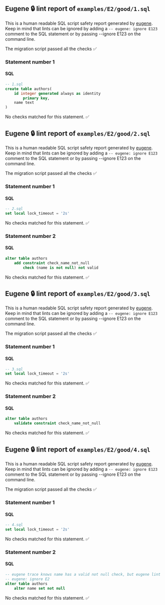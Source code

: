 ## Eugene 🔒 lint report of `examples/E2/good/1.sql`

This is a human readable SQL script safety report generated by [eugene](https://github.com/kaaveland/eugene).
Keep in mind that lints can be ignored by adding a `-- eugene: ignore E123` comment to the SQL statement
or by passing --ignore E123 on the command line.

The migration script passed all the checks ✅

### Statement number 1
#### SQL
```sql
-- 1.sql
create table authors(
    id integer generated always as identity
        primary key,
    name text
)
```
No checks matched for this statement. ✅

## Eugene 🔒 lint report of `examples/E2/good/2.sql`

This is a human readable SQL script safety report generated by [eugene](https://github.com/kaaveland/eugene).
Keep in mind that lints can be ignored by adding a `-- eugene: ignore E123` comment to the SQL statement
or by passing --ignore E123 on the command line.

The migration script passed all the checks ✅

### Statement number 1
#### SQL
```sql
-- 2.sql
set local lock_timeout = '2s'
```
No checks matched for this statement. ✅
### Statement number 2
#### SQL
```sql
alter table authors
    add constraint check_name_not_null
        check (name is not null) not valid
```
No checks matched for this statement. ✅

## Eugene 🔒 lint report of `examples/E2/good/3.sql`

This is a human readable SQL script safety report generated by [eugene](https://github.com/kaaveland/eugene).
Keep in mind that lints can be ignored by adding a `-- eugene: ignore E123` comment to the SQL statement
or by passing --ignore E123 on the command line.

The migration script passed all the checks ✅

### Statement number 1
#### SQL
```sql
-- 3.sql
set local lock_timeout = '2s'
```
No checks matched for this statement. ✅
### Statement number 2
#### SQL
```sql
alter table authors
    validate constraint check_name_not_null
```
No checks matched for this statement. ✅

## Eugene 🔒 lint report of `examples/E2/good/4.sql`

This is a human readable SQL script safety report generated by [eugene](https://github.com/kaaveland/eugene).
Keep in mind that lints can be ignored by adding a `-- eugene: ignore E123` comment to the SQL statement
or by passing --ignore E123 on the command line.

The migration script passed all the checks ✅

### Statement number 1
#### SQL
```sql
-- 4.sql
set local lock_timeout = '2s'
```
No checks matched for this statement. ✅
### Statement number 2
#### SQL
```sql
-- eugene trace knows name has a valid not null check, but eugene lint doesn't
-- eugene: ignore E2
alter table authors
    alter name set not null
```
No checks matched for this statement. ✅
